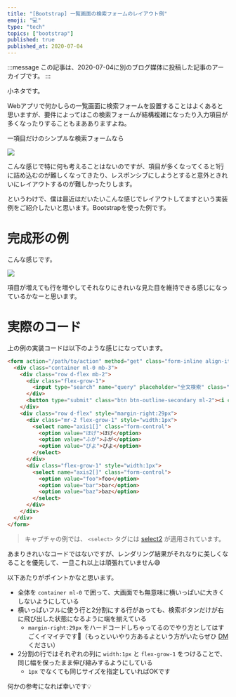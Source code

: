 ```yaml
---
title: "[Bootstrap] 一覧画面の検索フォームのレイアウト例"
emoji: "💻"
type: "tech"
topics: ["bootstrap"]
published: true
published_at: 2020-07-04
---
```


:::message
この記事は、2020-07-04に別のブログ媒体に投稿した記事のアーカイブです。
:::

小ネタです。

Webアプリで何かしらの一覧画面に検索フォームを設置することはよくあると思いますが、要件によってはこの検索フォームが結構複雑になったり入力項目が多くなったりすることもまあありますよね。

一項目だけのシンプルな検索フォームなら

![](https://tva1.sinaimg.cn/large/007S8ZIlgy1ggf0czxnhqj323u070q3h.jpg)

こんな感じで特に何も考えることはないのですが、項目が多くなってくると1行に詰め込むのが難しくなってきたり、レスポンシブにしようとすると意外ときれいにレイアウトするのが難しかったりします。

というわけで、僕は最近はだいたいこんな感じでレイアウトしてますという実装例をご紹介したいと思います。Bootstrapを使った例です。

# 完成形の例

こんな感じです。

![](https://tva1.sinaimg.cn/large/007S8ZIlgy1ggf08tqln5g327s06lx6z.gif)

項目が増えても行を増やしてそれなりにきれいな見た目を維持できる感じになっているかなーと思います。

# 実際のコード

上の例の実装コードは以下のような感じになっています。

```html
<form action="/path/to/action" method="get" class="form-inline align-items-start">
  <div class="container ml-0 mb-3">
    <div class="row d-flex mb-2">
      <div class="flex-grow-1">
        <input type="search" name="query" placeholder="全文検索" class="form-control w-100">
      </div>
      <button type="submit" class="btn btn-outline-secondary ml-2"><i class="fa fa-search"></i></button>
    </div>
    <div class="row d-flex" style="margin-right:29px">
      <div class="mr-2 flex-grow-1" style="width:1px">
        <select name="axis1[]" class="form-control">
          <option value="ほげ">ほげ</option>
          <option value="ふが">ふが</option>
          <option value="ぴよ">ぴよ</option>
        </select>
      </div>
      <div class="flex-grow-1" style="width:1px">
        <select name="axis2[]" class="form-control">
          <option value="foo">foo</option>
          <option value="bar">bar</option>
          <option value="baz">baz</option>
        </select>
      </div>
    </div>
  </div>
</form>
```

> キャプチャの例では、 `<select>` タグには [select2](https://select2.org/) が適用されています。

あまりきれいなコードではないですが、レンダリング結果がそれなりに美しくなることを優先して、一旦これ以上は頑張れていません😅

以下あたりがポイントかなと思います。

* 全体を `container ml-0` で囲って、大画面でも無意味に横いっぱいに大きくしないようにしている
* 横いっぱいフルに使う行と2分割にする行があっても、検索ボタンだけが右に飛び出した状態になるように端を揃えている
    * `margin-right:29px` をハードコードしちゃってるのでやり方としてはすごくイマイチです🙏（もっといいやり方あるよという方がいたらぜひ [DM](https://twitter.com/ttskch) ください）
* 2分割の行ではそれぞれの列に `width:1px` と `flex-grow-1` をつけることで、同じ幅を保ったまま伸び縮みするようにしている
    * `1px` でなくても同じサイズを指定していればOKです

何かの参考になれば幸いです💡
